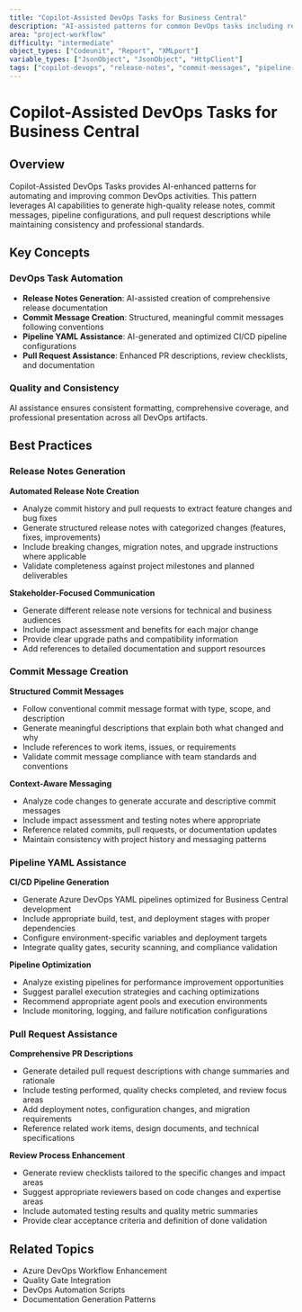 ```yaml
---
title: "Copilot-Assisted DevOps Tasks for Business Central"
description: "AI-assisted patterns for common DevOps tasks including release notes, commit messages, pipeline YAML, and pull requests"
area: "project-workflow"
difficulty: "intermediate"
object_types: ["Codeunit", "Report", "XMLport"]
variable_types: ["JsonObject", "JsonObject", "HttpClient"]
tags: ["copilot-devops", "release-notes", "commit-messages", "pipeline-yaml", "pull-requests"]
---
```


# Copilot-Assisted DevOps Tasks for Business Central

## Overview

Copilot-Assisted DevOps Tasks provides AI-enhanced patterns for automating and improving common DevOps activities. This pattern leverages AI capabilities to generate high-quality release notes, commit messages, pipeline configurations, and pull request descriptions while maintaining consistency and professional standards.

## Key Concepts

### DevOps Task Automation
- **Release Notes Generation**: AI-assisted creation of comprehensive release documentation
- **Commit Message Creation**: Structured, meaningful commit messages following conventions
- **Pipeline YAML Assistance**: AI-generated and optimized CI/CD pipeline configurations
- **Pull Request Assistance**: Enhanced PR descriptions, review checklists, and documentation

### Quality and Consistency
AI assistance ensures consistent formatting, comprehensive coverage, and professional presentation across all DevOps artifacts.

## Best Practices

### Release Notes Generation

**Automated Release Note Creation**
- Analyze commit history and pull requests to extract feature changes and bug fixes
- Generate structured release notes with categorized changes (features, fixes, improvements)
- Include breaking changes, migration notes, and upgrade instructions where applicable
- Validate completeness against project milestones and planned deliverables

**Stakeholder-Focused Communication**
- Generate different release note versions for technical and business audiences
- Include impact assessment and benefits for each major change
- Provide clear upgrade paths and compatibility information
- Add references to detailed documentation and support resources

### Commit Message Creation

**Structured Commit Messages**
- Follow conventional commit message format with type, scope, and description
- Generate meaningful descriptions that explain both what changed and why
- Include references to work items, issues, or requirements
- Validate commit message compliance with team standards and conventions

**Context-Aware Messaging**
- Analyze code changes to generate accurate and descriptive commit messages
- Include impact assessment and testing notes where appropriate
- Reference related commits, pull requests, or documentation updates
- Maintain consistency with project history and messaging patterns

### Pipeline YAML Assistance

**CI/CD Pipeline Generation**
- Generate Azure DevOps YAML pipelines optimized for Business Central development
- Include appropriate build, test, and deployment stages with proper dependencies
- Configure environment-specific variables and deployment targets
- Integrate quality gates, security scanning, and compliance validation

**Pipeline Optimization**
- Analyze existing pipelines for performance improvement opportunities
- Suggest parallel execution strategies and caching optimizations
- Recommend appropriate agent pools and execution environments
- Include monitoring, logging, and failure notification configurations

### Pull Request Assistance

**Comprehensive PR Descriptions**
- Generate detailed pull request descriptions with change summaries and rationale
- Include testing performed, quality checks completed, and review focus areas
- Add deployment notes, configuration changes, and migration requirements
- Reference related work items, design documents, and technical specifications

**Review Process Enhancement**
- Generate review checklists tailored to the specific changes and impact areas
- Suggest appropriate reviewers based on code changes and expertise areas
- Include automated testing results and quality metric summaries
- Provide clear acceptance criteria and definition of done validation

## Related Topics

- Azure DevOps Workflow Enhancement
- Quality Gate Integration
- DevOps Automation Scripts
- Documentation Generation Patterns

